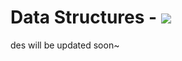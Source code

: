 # Data Structures - ![](https://img.shields.io/badge/DATA%20STRUCTURE-C%2B%2B-brightgreen.svg)
des will be updated soon~
